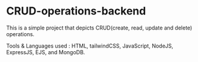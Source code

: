 # CRUD-operations-backend

This is a simple project that depicts CRUD(create, read, update and delete) operations.

Tools & Languages used : HTML, tailwindCSS, JavaScript, NodeJS, ExpressJS, EJS, and MongoDB.
